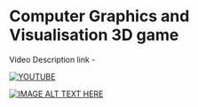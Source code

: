 # Computer Graphics and Visualisation 3D game
Video Description link -


[![YOUTUBE](https://img.youtube.com/vi/PL7SjTPM7lLFs6F967RB5l2yCup1VyCR05/0.jpg)]([https://www.youtube.com/watch?v=YOUTUBE_VIDEO_ID_HERE](https://www.youtube.com/playlist?list=PL7SjTPM7lLFs6F967RB5l2yCup1VyCR05))

[![IMAGE ALT TEXT HERE](http://img.youtube.com/vi/PL7SjTPM7lLFs6F967RB5l2yCup1VyCR05/0.jpg)](http://www.youtube.com/watch?v=PL7SjTPM7lLFs6F967RB5l2yCup1VyCR05)
